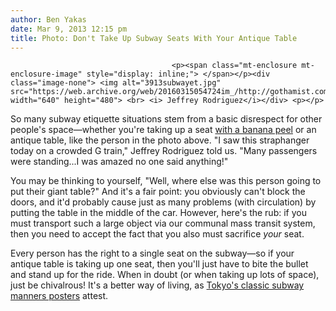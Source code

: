 ```yaml
---
author: Ben Yakas
date: Mar 9, 2013 12:15 pm
title: Photo: Don't Take Up Subway Seats With Your Antique Table
---
```


	
										<p><span class="mt-enclosure mt-enclosure-image" style="display: inline;"> </span></p><div class="image-none"> <img alt="3913subwayet.jpg" src="https://web.archive.org/web/20160315054724im_/http://gothamist.com/attachments/byakas/3913subwayet.jpg" width="640" height="480"> <br> <i> Jeffrey Rodriguez</i></div> <p></p>

<p>So many subway etiquette situations stem from a basic disrespect for other people&apos;s space&#x2014;whether you&apos;re taking up a seat <a href="https://web.archive.org/web/20160315054724/http://gothamist.com/2013/02/15/etiquette.php">with a banana peel</a> or an antique table, like the person in the photo above. &quot;I saw this straphanger today on a crowded G train,&quot; Jeffrey Rodriguez told us. &quot;Many passengers were standing...I was amazed no one said anything!&quot; </p>

<p>You may be thinking to yourself, &quot;Well, where else was this person going to put their giant table?&quot; And it&apos;s a fair point: you obviously can&apos;t block the doors, and it&apos;d probably cause just as many problems (with circulation) by putting the table in the middle of the car. However, here&apos;s the rub: if you must transport such a large object via our communal mass transit system, then you need to accept the fact that you also must sacrifice <em>your</em> seat. </p>

<p>Every person has the right to a single seat on the subway&#x2014;so if your antique table is taking up one seat, then you&apos;ll just have to bite the bullet and stand up for the ride. When in doubt (or when taking up lots of space), just be chivalrous! It&apos;s a better way of living, as <a href="https://web.archive.org/web/20160315054724/http://www.retronaut.com/2011/09/tokyo-subway-manner-posters-1976-1982/">Tokyo&apos;s classic subway manners posters</a> attest.</p>					
										
									
				